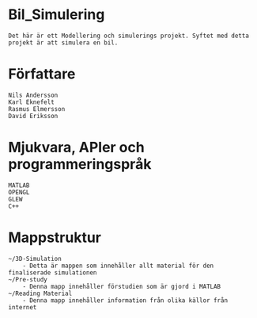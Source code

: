 # Bil_Simulering
	Det här är ett Modellering och simulerings projekt. Syftet med detta projekt är att simulera en bil.

# Författare
	Nils Andersson
	Karl Eknefelt
	Rasmus Elmersson
	David Eriksson
# Mjukvara, APIer och programmeringspråk
	MATLAB
	OPENGL
	GLEW
	C++
# Mappstruktur
	~/3D-Simulation
		- Detta är mappen som innehåller allt material för den finaliserade simulationen
	~/Pre-study
		- Denna mapp innehåller förstudien som är gjord i MATLAB
	~/Reading Material
		- Denna mapp innehåller information från olika källor från internet
